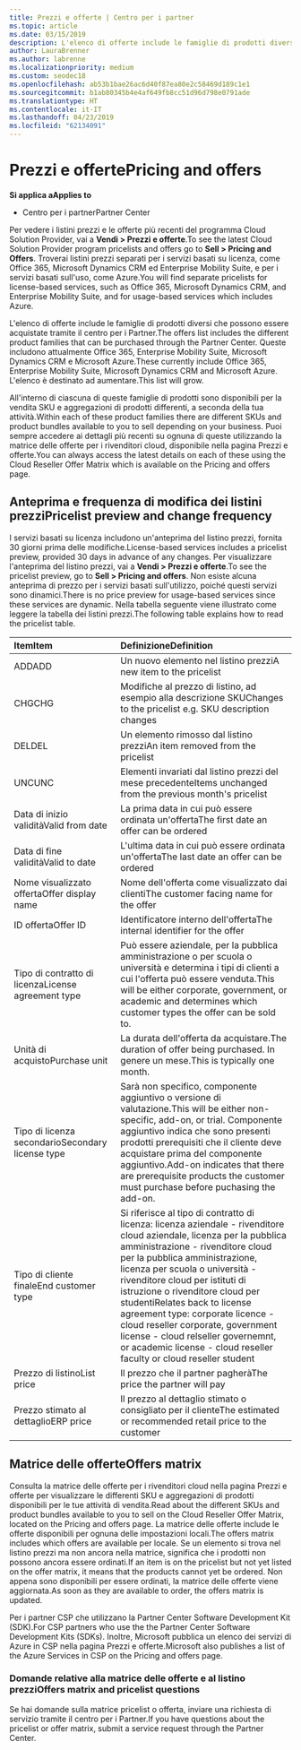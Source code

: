 ```yaml
---
title: Prezzi e offerte | Centro per i partner
ms.topic: article
ms.date: 03/15/2019
description: L'elenco di offerte include le famiglie di prodotti diversi che possono essere acquistate tramite il centro per i Partner e le informazioni sui prezzi.
author: LauraBrenner
ms.author: labrenne
ms.localizationpriority: medium
ms.custom: seodec18
ms.openlocfilehash: ab53b1bae26ac6d40f87ea80e2c58469d189c1e1
ms.sourcegitcommit: b1ab80345b4e4af649fb8cc51d96d798e0791ade
ms.translationtype: HT
ms.contentlocale: it-IT
ms.lasthandoff: 04/23/2019
ms.locfileid: "62134091"
---
```

# <a name="pricing-and-offers"></a><span data-ttu-id="8ff75-103">Prezzi e offerte</span><span class="sxs-lookup"><span data-stu-id="8ff75-103">Pricing and offers</span></span>

<span data-ttu-id="8ff75-104">**Si applica a**</span><span class="sxs-lookup"><span data-stu-id="8ff75-104">**Applies to**</span></span>

-  <span data-ttu-id="8ff75-105">Centro per i partner</span><span class="sxs-lookup"><span data-stu-id="8ff75-105">Partner Center</span></span>

<span data-ttu-id="8ff75-106">Per vedere i listini prezzi e le offerte più recenti del programma Cloud Solution Provider, vai a **Vendi > Prezzi e offerte**.</span><span class="sxs-lookup"><span data-stu-id="8ff75-106">To see the latest Cloud Solution Provider program pricelists and offers go to **Sell > Pricing and Offers**.</span></span> <span data-ttu-id="8ff75-107">Troverai listini prezzi separati per i servizi basati su licenza, come Office 365, Microsoft Dynamics CRM ed Enterprise Mobility Suite, e per i servizi basati sull'uso, come Azure.</span><span class="sxs-lookup"><span data-stu-id="8ff75-107">You will find separate pricelists for license-based services, such as Office 365, Microsoft Dynamics CRM, and Enterprise Mobility Suite, and for usage-based services which includes Azure.</span></span> 

<span data-ttu-id="8ff75-108">L'elenco di offerte include le famiglie di prodotti diversi che possono essere acquistate tramite il centro per i Partner.</span><span class="sxs-lookup"><span data-stu-id="8ff75-108">The offers list includes the different product families that can be purchased through the Partner Center.</span></span> <span data-ttu-id="8ff75-109">Queste includono attualmente Office 365, Enterprise Mobility Suite, Microsoft Dynamics CRM e Microsoft Azure.</span><span class="sxs-lookup"><span data-stu-id="8ff75-109">These currently include Office 365, Enterprise Mobility Suite, Microsoft Dynamics CRM and Microsoft Azure.</span></span> <span data-ttu-id="8ff75-110">L'elenco è destinato ad aumentare.</span><span class="sxs-lookup"><span data-stu-id="8ff75-110">This list will grow.</span></span>

<span data-ttu-id="8ff75-111">All'interno di ciascuna di queste famiglie di prodotti sono disponibili per la vendita SKU e aggregazioni di prodotti differenti, a seconda della tua attività.</span><span class="sxs-lookup"><span data-stu-id="8ff75-111">Within each of these product families there are different SKUs and product bundles available to you to sell depending on your business.</span></span> <span data-ttu-id="8ff75-112">Puoi sempre accedere ai dettagli più recenti su ognuna di queste utilizzando la matrice delle offerte per i rivenditori cloud, disponibile nella pagina Prezzi e offerte.</span><span class="sxs-lookup"><span data-stu-id="8ff75-112">You can always access the latest details on each of these using the Cloud Reseller Offer Matrix which is available on the Pricing and offers page.</span></span>

## <a name="pricelist-preview-and-change-frequency"></a><span data-ttu-id="8ff75-113">Anteprima e frequenza di modifica dei listini prezzi</span><span class="sxs-lookup"><span data-stu-id="8ff75-113">Pricelist preview and change frequency</span></span> 

<span data-ttu-id="8ff75-114">I servizi basati su licenza includono un'anteprima del listino prezzi, fornita 30 giorni prima delle modifiche.</span><span class="sxs-lookup"><span data-stu-id="8ff75-114">License-based services includes a pricelist preview, provided 30 days in advance of any changes.</span></span> <span data-ttu-id="8ff75-115">Per visualizzare l'anteprima del listino prezzi, vai a **Vendi > Prezzi e offerte**.</span><span class="sxs-lookup"><span data-stu-id="8ff75-115">To see the pricelist preview, go to **Sell > Pricing and offers**.</span></span> <span data-ttu-id="8ff75-116">Non esiste alcuna anteprima di prezzo per i servizi basati sull'utilizzo, poiché questi servizi sono dinamici.</span><span class="sxs-lookup"><span data-stu-id="8ff75-116">There is no price preview for usage-based services since these services are dynamic.</span></span> <span data-ttu-id="8ff75-117">Nella tabella seguente viene illustrato come leggere la tabella dei listini prezzi.</span><span class="sxs-lookup"><span data-stu-id="8ff75-117">The following table explains how to read the pricelist table.</span></span>

|<span data-ttu-id="8ff75-118">**Item**</span><span class="sxs-lookup"><span data-stu-id="8ff75-118">**Item**</span></span>        |<span data-ttu-id="8ff75-119">**Definizione**</span><span class="sxs-lookup"><span data-stu-id="8ff75-119">**Definition**</span></span>      |
|:-----------   |:-----------   |
|<span data-ttu-id="8ff75-120">ADD</span><span class="sxs-lookup"><span data-stu-id="8ff75-120">ADD</span></span>   |<span data-ttu-id="8ff75-121">Un nuovo elemento nel listino prezzi</span><span class="sxs-lookup"><span data-stu-id="8ff75-121">A new item to the pricelist</span></span>|
|<span data-ttu-id="8ff75-122">CHG</span><span class="sxs-lookup"><span data-stu-id="8ff75-122">CHG</span></span>   |<span data-ttu-id="8ff75-123">Modifiche al prezzo di listino, ad esempio alla descrizione SKU</span><span class="sxs-lookup"><span data-stu-id="8ff75-123">Changes to the pricelist e.g. SKU description changes</span></span>|
|<span data-ttu-id="8ff75-124">DEL</span><span class="sxs-lookup"><span data-stu-id="8ff75-124">DEL</span></span>   |<span data-ttu-id="8ff75-125">Un elemento rimosso dal listino prezzi</span><span class="sxs-lookup"><span data-stu-id="8ff75-125">An item removed from the pricelist</span></span>|
|<span data-ttu-id="8ff75-126">UNC</span><span class="sxs-lookup"><span data-stu-id="8ff75-126">UNC</span></span>   |<span data-ttu-id="8ff75-127">Elementi invariati dal listino prezzi del mese precedente</span><span class="sxs-lookup"><span data-stu-id="8ff75-127">Items unchanged from the previous month's pricelist</span></span>   |
|<span data-ttu-id="8ff75-128">Data di inizio validità</span><span class="sxs-lookup"><span data-stu-id="8ff75-128">Valid from date</span></span>   |<span data-ttu-id="8ff75-129">La prima data in cui può essere ordinata un'offerta</span><span class="sxs-lookup"><span data-stu-id="8ff75-129">The first date an offer can be ordered</span></span>    |
|<span data-ttu-id="8ff75-130">Data di fine validità</span><span class="sxs-lookup"><span data-stu-id="8ff75-130">Valid to date</span></span>   |<span data-ttu-id="8ff75-131">L'ultima data in cui può essere ordinata un'offerta</span><span class="sxs-lookup"><span data-stu-id="8ff75-131">The last date an offer can be ordered</span></span>   |
|<span data-ttu-id="8ff75-132">Nome visualizzato offerta</span><span class="sxs-lookup"><span data-stu-id="8ff75-132">Offer display name</span></span>   |<span data-ttu-id="8ff75-133">Nome dell'offerta come visualizzato dai clienti</span><span class="sxs-lookup"><span data-stu-id="8ff75-133">The customer facing name for the offer</span></span>   |
|<span data-ttu-id="8ff75-134">ID offerta</span><span class="sxs-lookup"><span data-stu-id="8ff75-134">Offer ID</span></span>   |<span data-ttu-id="8ff75-135">Identificatore interno dell'offerta</span><span class="sxs-lookup"><span data-stu-id="8ff75-135">The internal identifier for the offer</span></span>   |
|<span data-ttu-id="8ff75-136">Tipo di contratto di licenza</span><span class="sxs-lookup"><span data-stu-id="8ff75-136">License agreement type</span></span>   |<span data-ttu-id="8ff75-137">Può essere aziendale, per la pubblica amministrazione o per scuola o università e determina i tipi di clienti a cui l'offerta può essere venduta.</span><span class="sxs-lookup"><span data-stu-id="8ff75-137">This will be either corporate, government, or academic and determines which customer types the offer can be sold to.</span></span>|
|<span data-ttu-id="8ff75-138">Unità di acquisto</span><span class="sxs-lookup"><span data-stu-id="8ff75-138">Purchase unit</span></span>   |<span data-ttu-id="8ff75-139">La durata dell'offerta da acquistare.</span><span class="sxs-lookup"><span data-stu-id="8ff75-139">The duration of offer being purchased.</span></span> <span data-ttu-id="8ff75-140">In genere un mese.</span><span class="sxs-lookup"><span data-stu-id="8ff75-140">This is typically one month.</span></span>   |
|<span data-ttu-id="8ff75-141">Tipo di licenza secondario</span><span class="sxs-lookup"><span data-stu-id="8ff75-141">Secondary license type</span></span>   |<span data-ttu-id="8ff75-142">Sarà non specifico, componente aggiuntivo o versione di valutazione.</span><span class="sxs-lookup"><span data-stu-id="8ff75-142">This will be either non-specific, add-on, or trial.</span></span> <span data-ttu-id="8ff75-143">Componente aggiuntivo indica che sono presenti prodotti prerequisiti che il cliente deve acquistare prima del componente aggiuntivo.</span><span class="sxs-lookup"><span data-stu-id="8ff75-143">Add-on indicates that there are prerequisite products the customer must purchase before puchasing the add-on.</span></span>|
|<span data-ttu-id="8ff75-144">Tipo di cliente finale</span><span class="sxs-lookup"><span data-stu-id="8ff75-144">End customer type</span></span>   |<span data-ttu-id="8ff75-145">Si riferisce al tipo di contratto di licenza: licenza aziendale - rivenditore cloud aziendale, licenza per la pubblica amministrazione - rivenditore cloud per la pubblica amministrazione, licenza per scuola o università - rivenditore cloud per istituti di istruzione o rivenditore cloud per studenti</span><span class="sxs-lookup"><span data-stu-id="8ff75-145">Relates back to license agreement type: corporate licence - cloud reseller corporate, government license - cloud relseller governemnt, or academic license - cloud reseller faculty or cloud reseller student</span></span>   |
|<span data-ttu-id="8ff75-146">Prezzo di listino</span><span class="sxs-lookup"><span data-stu-id="8ff75-146">List price</span></span>   |<span data-ttu-id="8ff75-147">Il prezzo che il partner pagherà</span><span class="sxs-lookup"><span data-stu-id="8ff75-147">The price the partner will pay</span></span>   |
|<span data-ttu-id="8ff75-148">Prezzo stimato al dettaglio</span><span class="sxs-lookup"><span data-stu-id="8ff75-148">ERP price</span></span>   |<span data-ttu-id="8ff75-149">Il prezzo al dettaglio stimato o consigliato per il cliente</span><span class="sxs-lookup"><span data-stu-id="8ff75-149">The estimated or recommended retail price to the customer</span></span>   |

## <a name="offers-matrix"></a><span data-ttu-id="8ff75-150">Matrice delle offerte</span><span class="sxs-lookup"><span data-stu-id="8ff75-150">Offers matrix</span></span>

<span data-ttu-id="8ff75-151">Consulta la matrice delle offerte per i rivenditori cloud nella pagina Prezzi e offerte per visualizzare le differenti SKU e aggregazioni di prodotti disponibili per le tue attività di vendita.</span><span class="sxs-lookup"><span data-stu-id="8ff75-151">Read about the different SKUs and product bundles available to you to sell on the Cloud Reseller Offer Matrix, located on the Pricing and offers page.</span></span> <span data-ttu-id="8ff75-152">La matrice delle offerte include le offerte disponibili per ognuna delle impostazioni locali.</span><span class="sxs-lookup"><span data-stu-id="8ff75-152">The offers matrix includes which offers are available per locale.</span></span> <span data-ttu-id="8ff75-153">Se un elemento si trova nel listino prezzi ma non ancora nella matrice, significa che i prodotti non possono ancora essere ordinati.</span><span class="sxs-lookup"><span data-stu-id="8ff75-153">If an item is on the pricelist but not yet listed on the offer matrix, it means that the products cannot yet be ordered.</span></span> <span data-ttu-id="8ff75-154">Non appena sono disponibili per essere ordinati, la matrice delle offerte viene aggiornata.</span><span class="sxs-lookup"><span data-stu-id="8ff75-154">As soon as they are available to order, the offers matrix is updated.</span></span>

<span data-ttu-id="8ff75-155">Per i partner CSP che utilizzano la Partner Center Software Development Kit (SDK).</span><span class="sxs-lookup"><span data-stu-id="8ff75-155">For CSP partners who use the the Partner Center Software Development Kits (SDKs).</span></span> <span data-ttu-id="8ff75-156">Inoltre, Microsoft pubblica un elenco dei servizi di Azure in CSP nella pagina Prezzi e offerte.</span><span class="sxs-lookup"><span data-stu-id="8ff75-156">Microsoft also publishes a list of the Azure Services in CSP on the Pricing and offers page.</span></span>

### <a name="offers-matrix-and-pricelist-questions"></a><span data-ttu-id="8ff75-157">Domande relative alla matrice delle offerte e al listino prezzi</span><span class="sxs-lookup"><span data-stu-id="8ff75-157">Offers matrix and pricelist questions</span></span>

<span data-ttu-id="8ff75-158">Se hai domande sulla matrice pricelist o offerta, inviare una richiesta di servizio tramite il centro per i Partner.</span><span class="sxs-lookup"><span data-stu-id="8ff75-158">If you have questions about the pricelist or offer matrix, submit a service request through the Partner Center.</span></span>
